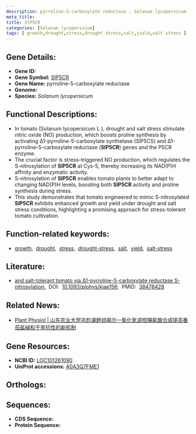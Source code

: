 ```yaml
---
description: pyrroline-5-carboxylate reductase ; Solanum lycopersicum
meta_title:
title: SlP5CR
categories: [Solanum lycopersicum]
tags: [ growth,drought,stress,drought stress,salt,yield,salt stress ]
---
```


## Gene Details:
- **Gene ID:** []()
- **Gene Symbol:** <u>SlP5CR</u>
- **Gene Name:** pyrroline-5-carboxylate reductase
- **Genome:** 
- **Species:** *Solanum lycopersicum*

## Functional Descriptions:
   - In tomato (Solanum lycopersicum L.), drought and salt stress stimulate nitric oxide (NO) production, which boosts proline synthesis by activating Δ1-pyrroline-5-carboxylate synthetase (SlP5CS) and Δ1-pyrroline-5-carboxylate reductase (**SlP5CR**) genes and the P5CR enzyme.
   - The crucial factor is stress-triggered NO production, which regulates the S-nitrosylation of **SlP5CR** at Cys-5, thereby increasing its NAD(P)H affinity and enzymatic activity.
   - S-nitrosylation of **SlP5CR** enables tomato plants to better adapt to changing NAD(P)H levels, boosting both **SlP5CR** activity and proline synthesis during stress.
   - This study demonstrates that tomato engineered to mimic S-nitrosylated **SlP5CR** exhibits enhanced growth and yield under drought and salt stress conditions, highlighting a promising approach for stress-tolerant tomato cultivation.

## Function-related keywords:
   - [growth](/tags/growth/),&nbsp;&nbsp;[drought](/tags/drought/),&nbsp;&nbsp;[stress](/tags/stress/),&nbsp;&nbsp;[drought-stress](/tags/drought-stress/),&nbsp;&nbsp;[salt](/tags/salt/),&nbsp;&nbsp;[yield](/tags/yield/),&nbsp;&nbsp;[salt-stress](/tags/salt-stress/)

## Literature:
   - [and salt-tolerant tomato via Δ1-pyrroline-5-carboxylate reductase S-nitrosylation.](https://www.doi.org/10.1093/plphys/kiae156)&nbsp;&nbsp;DOI:&nbsp;&nbsp;[10.1093/plphys/kiae156](https://www.doi.org/10.1093/plphys/kiae156);&nbsp;&nbsp;PMID:&nbsp;&nbsp;[38478428](https://pubmed.ncbi.nlm.nih.gov/38478428/)

## Related News:
   - [Plant Physiol | 山东农业大学巩彪课题组揭示一氧化氮调控脯氨酸合成提高番茄盐碱和干旱抗性的新机制](https://mp.weixin.qq.com/s?__biz=MzU3ODY3MDM0NA==&mid=2247534676&idx=3&sn=ec189cd2028524721420036912764654&chksm=fcd48f5da274a05655163298046fbd8b3f71a1bb531b6971dffcce04e1d4e4b2d61f4c77b16a&scene=27#wechat_redirect)

## Gene Resources:
- **NCBI ID:**  [LOC101261090](https://www.ncbi.nlm.nih.gov/search/all/?term=LOC101261090)
- **UniProt accessions:**  [A0A3Q7FME1](https://www.uniprot.org/uniprotkb/A0A3Q7FME1/entry)

## Orthologs:

## Sequences:
- **CDS Sequence:**
- **Protein Sequence:**
